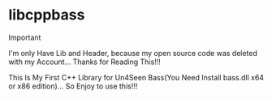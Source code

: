 # libcppbass
> [!IMPORTANT]
> I'm only Have Lib and Header, because my open source code was deleted with my Account... Thanks for Reading This!!!

This Is My First C++ Library for Un4Seen Bass(You Need Install bass.dll x64 or x86 edition)...  So Enjoy to use this!!!
